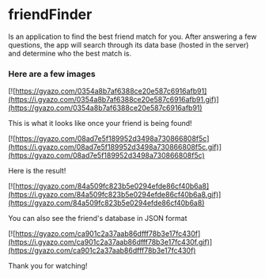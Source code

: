 # friendFinder

Is an application to find the best friend match for you.  After answering a few questions, the app will search through its data base (hosted in the server) and determine who the best match is.  

### Here are a few images

[![https://gyazo.com/0354a8b7af6388ce20e587c6916afb91](https://i.gyazo.com/0354a8b7af6388ce20e587c6916afb91.gif)](https://gyazo.com/0354a8b7af6388ce20e587c6916afb91)

This is what it looks like once your friend is being found!

[![https://gyazo.com/08ad7e5f189952d3498a730866808f5c](https://i.gyazo.com/08ad7e5f189952d3498a730866808f5c.gif)](https://gyazo.com/08ad7e5f189952d3498a730866808f5c)

Here is the result!

[![https://gyazo.com/84a509fc823b5e0294efde86cf40b6a8](https://i.gyazo.com/84a509fc823b5e0294efde86cf40b6a8.gif)](https://gyazo.com/84a509fc823b5e0294efde86cf40b6a8)

You can also see the friend's database in JSON format

[![https://gyazo.com/ca901c2a37aab86dfff78b3e17fc430f](https://i.gyazo.com/ca901c2a37aab86dfff78b3e17fc430f.gif)](https://gyazo.com/ca901c2a37aab86dfff78b3e17fc430f)

Thank you for watching!
